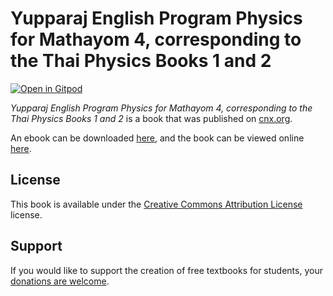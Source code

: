 # Yupparaj English Program Physics for Mathayom 4, corresponding to the Thai Physics Books 1 and 2

[![Open in Gitpod](https://gitpod.io/button/open-in-gitpod.svg)](https://gitpod.io/from-referrer/)

_Yupparaj English Program Physics for Mathayom 4, corresponding to the Thai Physics Books 1 and 2_ is a book that was published on [cnx.org](https://cnx.org/).

An ebook can be downloaded [here](https://github.com/cnx-user-books/cnxbook-yupparaj-english-program-physics-for-mathayom-4-corresponding-to-the-thai-physics-books-1-and-2/releases/latest), and the book can be viewed online [here](https://github.com/cnx-user-books/cnxbook-yupparaj-english-program-physics-for-mathayom-4-corresponding-to-the-thai-physics-books-1-and-2/releases/latest).

## License
This book is available under the [Creative Commons Attribution License](./LICENSE) license.

## Support
If you would like to support the creation of free textbooks for students, your [donations are welcome](https://riceconnect.rice.edu/donation/support-openstax-banner).
